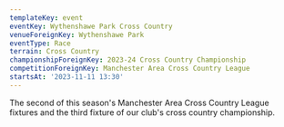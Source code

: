 ```yaml
---
templateKey: event
eventKey: Wythenshawe Park Cross Country
venueForeignKey: Wythenshawe Park
eventType: Race
terrain: Cross Country
championshipForeignKey: 2023-24 Cross Country Championship
competitionForeignKey: Manchester Area Cross Country League
startsAt: '2023-11-11 13:30'
---
```

The second of this season's Manchester Area Cross Country League fixtures and
the third fixture of our club's cross country championship.
